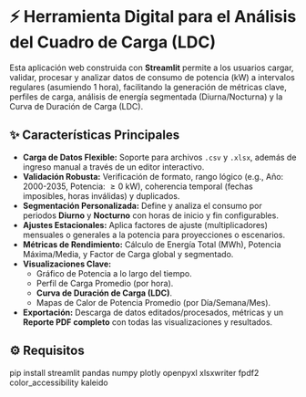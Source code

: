 # ⚡️ Herramienta Digital para el Análisis del Cuadro de Carga (LDC)

Esta aplicación web construida con **Streamlit** permite a los usuarios cargar, validar, procesar y analizar datos de consumo de potencia (kW) a intervalos regulares (asumiendo 1 hora), facilitando la generación de métricas clave, perfiles de carga, análisis de energía segmentada (Diurna/Nocturna) y la Curva de Duración de Carga (LDC).

## ✨ Características Principales

* **Carga de Datos Flexible:** Soporte para archivos `.csv` y `.xlsx`, además de ingreso manual a través de un editor interactivo.
* **Validación Robusta:** Verificación de formato, rango lógico (e.g., Año: 2000-2035, Potencia: $\ge 0$ kW), coherencia temporal (fechas imposibles, horas inválidas) y duplicados.
* **Segmentación Personalizada:** Define y analiza el consumo por periodos **Diurno** y **Nocturno** con horas de inicio y fin configurables.
* **Ajustes Estacionales:** Aplica factores de ajuste (multiplicadores) mensuales o generales a la potencia para proyecciones o escenarios.
* **Métricas de Rendimiento:** Cálculo de Energía Total (MWh), Potencia Máxima/Media, y Factor de Carga global y segmentado.
* **Visualizaciones Clave:**
    * Gráfico de Potencia a lo largo del tiempo.
    * Perfil de Carga Promedio (por hora).
    * **Curva de Duración de Carga (LDC)**.
    * Mapas de Calor de Potencia Promedio (por Día/Semana/Mes).
* **Exportación:** Descarga de datos editados/procesados, métricas y un **Reporte PDF completo** con todas las visualizaciones y resultados.

## ⚙️ Requisitos

pip install streamlit pandas numpy plotly openpyxl xlsxwriter fpdf2 color_accessibility kaleido
